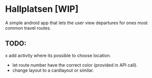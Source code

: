 # Hallplatsen [WIP]

A simple android app that lets the user view departures for ones most common travel routes.

## TODO:
x add activity where its possible to choose location.
- let route number have the correct color (provided in API call).
- change layout to a cardlayout or similar.

